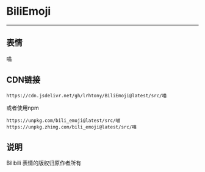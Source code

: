 # BiliEmoji
---
## 表情
喵
## CDN链接
```
https://cdn.jsdelivr.net/gh/lrhtony/BiliEmoji@latest/src/喵
```
或者使用npm
```
https://unpkg.com/bili_emoji@latest/src/喵
https://unpkg.zhimg.com/bili_emoji@latest/src/喵
```
## 说明
Bilibili 表情的版权归原作者所有
